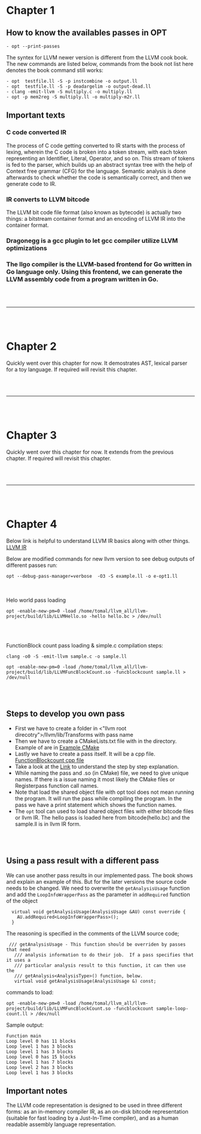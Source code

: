 # Chapter 1 #
## How to know the availables passes in OPT ##
```
- opt --print-passes
```

The syntex for LLVM newer version is different from the LLVM cook book. The new commands are listed below, commands from the book not list here denotes the book command still works:

```
- opt  testfile.ll -S -p instcombine -o output.ll 
- opt  testfile.ll -S -p deadargelim -o output-dead.ll
- clang -emit-llvm -S multiply.c -o multiply.ll
- opt -p mem2reg -S multiply.ll -o multiply-m2r.ll

```




## Important texts ##
### C code converted IR ###
The process of C code getting converted to IR starts with the process of lexing, wherein the
C code is broken into a token stream, with each token representing an Identifier, Literal,
Operator, and so on. This stream of tokens is fed to the parser, which builds up an abstract
syntax tree with the help of Context free grammar (CFG) for the language. Semantic analysis
is done afterwards to check whether the code is semantically correct, and then we generate
code to IR.

### IR converts to LLVM bitcode ###
The LLVM bit code file format (also known as bytecode) is actually two things: a bitstream container format and an encoding
of LLVM IR into the container format.

### Dragonegg is a gcc plugin to let gcc compiler utilize LLVM optimizations ### 

### The llgo compiler is the LLVM-based frontend for Go written in Go language only. Using this frontend, we can generate the LLVM assembly code from a program written in Go. ### 

 
 <br/><br/> 

-----------------------------------------------------------------------------------------------------------
<br/><br/> 

# Chapter 2 #
Quickly went over this chapter for now. It demostrates AST, lexical parser for a toy language. If required will revisit this chapter.

 
 <br/><br/> 

-----------------------------------------------------------------------------------------------------------
<br/><br/> 

# Chapter 3 #
Quickly went over this chapter for now. It extends from the previous chapter. If required will revisit this chapter.

 
 <br/><br/> 

-----------------------------------------------------------------------------------------------------------
<br/><br/> 

# Chapter 4 #
Below link is helpful to understand LLVM IR basics along with other things.
[LLVM IR](https://llvm.org/docs/LangRef.html)

Below are modified commands for new llvm version to see debug outputs of different passes run:
```
opt --debug-pass-manager=verbose  -O3 -S example.ll -o e-opt1.ll

```
<br/><br/>
Helo world pass loading
```
opt -enable-new-pm=0 -load /home/tomal/llvm_all/llvm-project/build/lib/LLVMHello.so -hello hello.bc > /dev/null
```
<br/><br/>

FunctionBlock count pass loading & simple.c compilation steps:
```
clang -o0 -S -emit-llvm sample.c -o sample.ll

opt -enable-new-pm=0 -load /home/tomal/llvm_all/llvm-project/build/lib/LLVMFuncBlockCount.so -funcblockcount sample.ll > /dev/null
```
<br/><br/>

## Steps to develop you own pass ##
- First we have to create a folder in <"llvm root direcotry">/llvm/lib/Transforms with pass name
- Then we have to create a CMakeLists.txt file with in the directory. Example of are in [Example CMake](ch4/FuncBlockCount/CMakeLists.txt)
- Lastly we have to create a pass itself. It will be a cpp file. [FunctionBlockcount cpp file](ch4/FuncBlockCount/FuncBlockCount.cpp)
- Take a look at the [Link](https://llvm.org/docs/WritingAnLLVMPass.html) to understand the step by step explanation.
- While naming the pass and .so (in CMake) file, we need to give unique names. If there is a issue naming it most likely the CMake files or Registerpass function call names.
- Note that load the shared object file with opt tool does not mean running the program. It will run the pass while compiling the program. In the pass we have a print statement which shows the function names.
- The ```opt``` tool can used to load shared object files with either bitcode files or llvm IR. The hello pass is loaded here from bitcode(hello.bc) and the sample.ll is in llvm IR form.

<br/><br/> 
## Using a pass result with a different pass ##
We can use another pass results in our implemented pass. The book shows and explain an example of this. But for the later versions the source code needs to be changed.
We need to overwrite the ```getAnalysisUsage``` function  and add the ```LoopInfoWrapperPass``` as the parameter in ```addRequired``` function of the object 

```
  virtual void getAnalysisUsage(AnalysisUsage &AU) const override {
    AU.addRequired<LoopInfoWrapperPass>();
  }
```

The reasoning is specified in the comments of the LLVM source code;
```
 /// getAnalysisUsage - This function should be overriden by passes that need
   /// analysis information to do their job.  If a pass specifies that it uses a
   /// particular analysis result to this function, it can then use the
   /// getAnalysis<AnalysisType>() function, below.
   virtual void getAnalysisUsage(AnalysisUsage &) const;
```
commands to load:
```
opt -enable-new-pm=0 -load /home/tomal/llvm_all/llvm-project/build/lib/LLVMFuncBlockCount.so -funcblockcount sample-loop-count.ll > /dev/null
```
Sample output:
```
Function main
Loop level 0 has 11 blocks
Loop level 1 has 3 blocks
Loop level 1 has 3 blocks
Loop level 0 has 15 blocks
Loop level 1 has 7 blocks
Loop level 2 has 3 blocks
Loop level 1 has 3 blocks
```
## Important notes ##

The LLVM code representation is designed to be used in three different forms: as an in-memory compiler IR, as an on-disk bitcode representation (suitable for fast loading by a Just-In-Time compiler), and as a human readable assembly language representation. 

